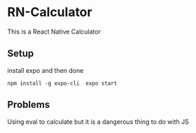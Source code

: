 # RN-Calculator
This is a React Native Calculator

## Setup
install expo and then done 


`npm install -g expo-cli 
 expo start
`


## Problems
Using eval to calculate but it is a dangerous thing to do with JS

